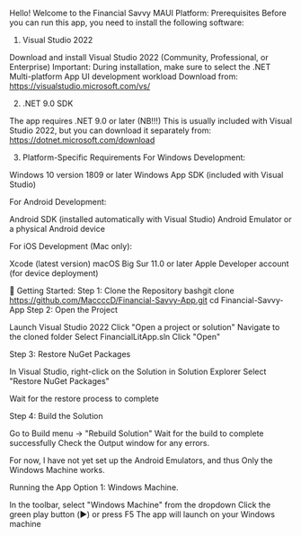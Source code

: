 Hello! Welcome to the Financial Savvy MAUI Platform:
Prerequisites
Before you can run this app, you need to install the following software:
1. Visual Studio 2022

Download and install Visual Studio 2022 (Community, Professional, or Enterprise)
Important: During installation, make sure to select the .NET Multi-platform App UI development workload
Download from: https://visualstudio.microsoft.com/vs/

2. .NET 9.0 SDK

The app requires .NET 9.0 or later (NB!!!)
This is usually included with Visual Studio 2022, but you can download it separately from: https://dotnet.microsoft.com/download

3. Platform-Specific Requirements
For Windows Development:

Windows 10 version 1809 or later
Windows App SDK (included with Visual Studio)

For Android Development:

Android SDK (installed automatically with Visual Studio)
Android Emulator or a physical Android device

For iOS Development (Mac only):

Xcode (latest version)
macOS Big Sur 11.0 or later
Apple Developer account (for device deployment)

🚀 Getting Started:
Step 1: Clone the Repository
bashgit clone https://github.com/MaccccD/Financial-Savvy-App.git
cd Financial-Savvy-App
Step 2: Open the Project

Launch Visual Studio 2022
Click "Open a project or solution"
Navigate to the cloned folder
Select FinancialLitApp.sln
Click "Open"

Step 3: Restore NuGet Packages

In Visual Studio, right-click on the Solution in Solution Explorer
Select "Restore NuGet Packages"


Wait for the restore process to complete

Step 4: Build the Solution

Go to Build menu → "Rebuild Solution"
Wait for the build to complete successfully
Check the Output window for any errors.

For now, I have not yet set up the Android Emulators, and thus Only the Windows Machine works. 

Running the App
Option 1: Windows Machine.

In the toolbar, select "Windows Machine" from the dropdown
Click the green play button (▶️) or press F5
The app will launch on your Windows machine

